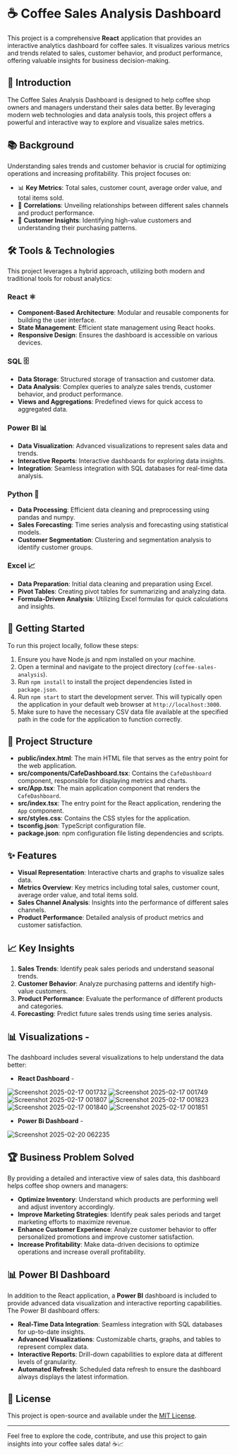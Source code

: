 # ☕ Coffee Sales Analysis Dashboard

This project is a comprehensive **React** application that provides an interactive analytics dashboard for coffee sales. It visualizes various metrics and trends related to sales, customer behavior, and product performance, offering valuable insights for business decision-making.

## 🌟 Introduction

The Coffee Sales Analysis Dashboard is designed to help coffee shop owners and managers understand their sales data better. By leveraging modern web technologies and data analysis tools, this project offers a powerful and interactive way to explore and visualize sales metrics.

## 📚 Background

Understanding sales trends and customer behavior is crucial for optimizing operations and increasing profitability. This project focuses on:
- 📊 **Key Metrics**: Total sales, customer count, average order value, and total items sold.
- 🧩 **Correlations**: Unveiling relationships between different sales channels and product performance.
- 🚩 **Customer Insights**: Identifying high-value customers and understanding their purchasing patterns.

## 🛠️ Tools & Technologies

This project leverages a hybrid approach, utilizing both modern and traditional tools for robust analytics:

### React ⚛️

- **Component-Based Architecture**: Modular and reusable components for building the user interface.
- **State Management**: Efficient state management using React hooks.
- **Responsive Design**: Ensures the dashboard is accessible on various devices.

### SQL 🗄️

- **Data Storage**: Structured storage of transaction and customer data.
- **Data Analysis**: Complex queries to analyze sales trends, customer behavior, and product performance.
- **Views and Aggregations**: Predefined views for quick access to aggregated data.

### Power BI 📊

- **Data Visualization**: Advanced visualizations to represent sales data and trends.
- **Interactive Reports**: Interactive dashboards for exploring data insights.
- **Integration**: Seamless integration with SQL databases for real-time data analysis.

### Python 🐍

- **Data Processing**: Efficient data cleaning and preprocessing using pandas and numpy.
- **Sales Forecasting**: Time series analysis and forecasting using statistical models.
- **Customer Segmentation**: Clustering and segmentation analysis to identify customer groups.

### Excel 📈

- **Data Preparation**: Initial data cleaning and preparation using Excel.
- **Pivot Tables**: Creating pivot tables for summarizing and analyzing data.
- **Formula-Driven Analysis**: Utilizing Excel formulas for quick calculations and insights.

## 🚀 Getting Started

To run this project locally, follow these steps:

1. Ensure you have Node.js and npm installed on your machine.
2. Open a terminal and navigate to the project directory (`coffee-sales-analysis`).
3. Run `npm install` to install the project dependencies listed in `package.json`.
4. Run `npm start` to start the development server. This will typically open the application in your default web browser at `http://localhost:3000`.
5. Make sure to have the necessary CSV data file available at the specified path in the code for the application to function correctly.

## 📂 Project Structure

- **public/index.html**: The main HTML file that serves as the entry point for the web application.
- **src/components/CafeDashboard.tsx**: Contains the `CafeDashboard` component, responsible for displaying metrics and charts.
- **src/App.tsx**: The main application component that renders the `CafeDashboard`.
- **src/index.tsx**: The entry point for the React application, rendering the `App` component.
- **src/styles.css**: Contains the CSS styles for the application.
- **tsconfig.json**: TypeScript configuration file.
- **package.json**: npm configuration file listing dependencies and scripts.

## ✨ Features

- **Visual Representation**: Interactive charts and graphs to visualize sales data.
- **Metrics Overview**: Key metrics including total sales, customer count, average order value, and total items sold.
- **Sales Channel Analysis**: Insights into the performance of different sales channels.
- **Product Performance**: Detailed analysis of product metrics and customer satisfaction.

## 📈 Key Insights

1. **Sales Trends**: Identify peak sales periods and understand seasonal trends.
2. **Customer Behavior**: Analyze purchasing patterns and identify high-value customers.
3. **Product Performance**: Evaluate the performance of different products and categories.
4. **Forecasting**: Predict future sales trends using time series analysis.

## 📊 Visualizations -

The dashboard includes several visualizations to help understand the data better:
- **React Dashboard** - 

![Screenshot 2025-02-17 001732](https://github.com/user-attachments/assets/59c9dcb5-ca4c-4769-91c8-7088ca958881)
![Screenshot 2025-02-17 001749](https://github.com/user-attachments/assets/1f34f66a-001c-4723-bb2e-c9c7c7ca3279)
![Screenshot 2025-02-17 001807](https://github.com/user-attachments/assets/2ae97595-79c1-4d95-a90f-a1a0a0f76963)
![Screenshot 2025-02-17 001823](https://github.com/user-attachments/assets/22baece9-b7bf-441f-8721-9eea14c838c9)
![Screenshot 2025-02-17 001840](https://github.com/user-attachments/assets/95165a79-008a-4eee-8538-049c8d4f21b9)
![Screenshot 2025-02-17 001851](https://github.com/user-attachments/assets/d489f2e9-9e25-4119-a7a2-819390b401c0)

- **Power Bi Dashboard** -

![Screenshot 2025-02-20 062235](https://github.com/user-attachments/assets/18117199-e3a0-4181-acc8-6a5d04621f19)

## 🏆 Business Problem Solved

By providing a detailed and interactive view of sales data, this dashboard helps coffee shop owners and managers:
- **Optimize Inventory**: Understand which products are performing well and adjust inventory accordingly.
- **Improve Marketing Strategies**: Identify peak sales periods and target marketing efforts to maximize revenue.
- **Enhance Customer Experience**: Analyze customer behavior to offer personalized promotions and improve customer satisfaction.
- **Increase Profitability**: Make data-driven decisions to optimize operations and increase overall profitability.

## 📊 Power BI Dashboard

In addition to the React application, a **Power BI** dashboard is included to provide advanced data visualization and interactive reporting capabilities. The Power BI dashboard offers:
- **Real-Time Data Integration**: Seamless integration with SQL databases for up-to-date insights.
- **Advanced Visualizations**: Customizable charts, graphs, and tables to represent complex data.
- **Interactive Reports**: Drill-down capabilities to explore data at different levels of granularity.
- **Automated Refresh**: Scheduled data refresh to ensure the dashboard always displays the latest information.

## 📄 License

This project is open-source and available under the [MIT License](LICENSE).

---

Feel free to explore the code, contribute, and use this project to gain insights into your coffee sales data! ☕📈
